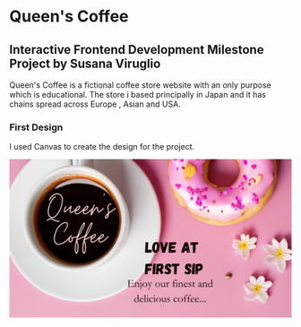 # Queen's Coffee

## Interactive Frontend Development Milestone Project by Susana Viruglio


Queen's Coffee is a fictional coffee store website with an only purpose which is educational. The store i based principally in Japan and it has chains spread across Europe , Asian and USA.

### First Design

I used Canvas to create the design for the project.

<img src=/assets/images/firstdesign.png>